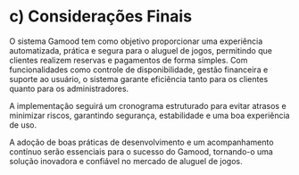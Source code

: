 # c\) Considerações Finais

O sistema Gamood tem como objetivo proporcionar uma experiência automatizada, prática e segura para o aluguel de jogos, permitindo que clientes realizem reservas e pagamentos de forma simples. Com funcionalidades como controle de disponibilidade, gestão financeira e suporte ao usuário, o sistema garante eficiência tanto para os clientes quanto para os administradores.

A implementação seguirá um cronograma estruturado para evitar atrasos e minimizar riscos, garantindo segurança, estabilidade e uma boa experiência de uso.

A adoção de boas práticas de desenvolvimento e um acompanhamento contínuo serão essenciais para o sucesso do Gamood, tornando-o uma solução inovadora e confiável no mercado de aluguel de jogos.
